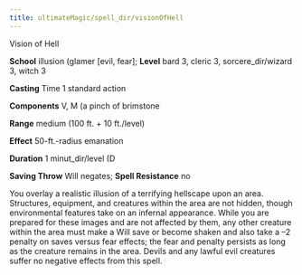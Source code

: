 ```yaml
---
title: ultimateMagic/spell_dir/visionOfHell
---
```

Vision of Hell

**School** illusion (glamer [evil, fear]; **Level** bard 3, cleric 3, sorcere_dir/wizard 3, witch 3

**Casting** Time 1 standard action

**Components** V, M (a pinch of brimstone

**Range** medium (100 ft. + 10 ft./level)

**Effect** 50-ft.-radius emanation

**Duration** 1 minut_dir/level (D

**Saving Throw** Will negates; **Spell Resistance** no

You overlay a realistic illusion of a terrifying hellscape upon an area. Structures, equipment, and creatures within the area are not hidden, though environmental features take on an infernal appearance. While you are prepared for these images and are not affected by them, any other creature within the area must make a Will save or become shaken and also take a –2 penalty on saves versus fear effects; the fear and penalty persists as long as the creature remains in the area. Devils and any lawful evil creatures suffer no negative effects from this spell.

